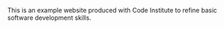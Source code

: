This is an example website produced with Code Institute to refine basic software development skills.
